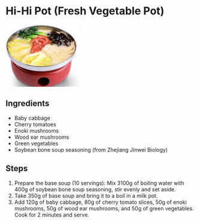 # Hi-Hi Pot (Fresh Vegetable Pot)

![Hi-Hi Pot (Fresh Vegetable Pot)](/images/嗨嗨锅（鲜蔬锅）.png)

## Ingredients

- Baby cabbage
- Cherry tomatoes
- Enoki mushrooms
- Wood ear mushrooms
- Green vegetables
- Soybean bone soup seasoning (from Zhejiang Jinwei Biology)

## Steps

1. Prepare the base soup (10 servings): Mix 3100g of boiling water with 400g of soybean bone soup seasoning, stir evenly and set aside.
2. Take 350g of base soup and bring it to a boil in a milk pot.
3. Add 120g of baby cabbage, 80g of cherry tomato slices, 50g of enoki mushrooms, 50g of wood ear mushrooms, and 50g of green vegetables. Cook for 2 minutes and serve.
